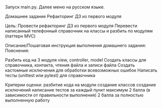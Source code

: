 Запуск main.py.
Далее меню на русском языке. 


Домашнее задание
Рефакторинг ДЗ из первого модуля

Цель:
Провести рефакторинг ДЗ из первого модуля
Перевести написанный телефонный справочник на классы и разбить по модулям (паттерн MVC)


Описание/Пошаговая инструкция выполнения домашнего задания:
Пояснения:

Разбить код на 3 модуля view, controller, model
Создать классы для справочника, контакта, чтения файла и записи файла
Создать кастомные исключения для обработки всевозможных ошибок
Написать тесты (unittest или pytest) для справочника

Критерии оценки:
разбитие кода на модули
создание классов
создание исключений
написание тестов
за каждый пункт максимум 2 балла (в зависимости от правильности выполнения)
2 балла за полностью выполненную работу



